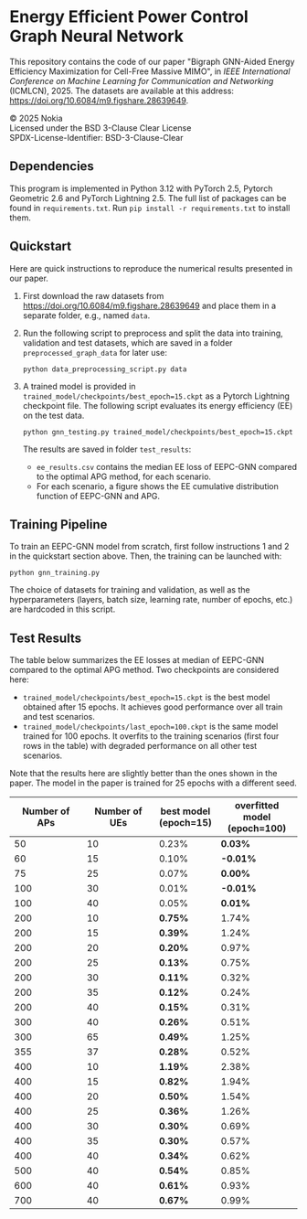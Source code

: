 # Energy Efficient Power Control Graph Neural Network

This repository contains the code of our paper "Bigraph GNN-Aided Energy Efficiency Maximization for Cell-Free Massive MIMO", in *IEEE International Conference on Machine Learning for Communication and Networking* (ICMLCN), 2025. The datasets are available at this address: https://doi.org/10.6084/m9.figshare.28639649.

© 2025 Nokia\
Licensed under the BSD 3-Clause Clear License\
SPDX-License-Identifier: BSD-3-Clause-Clear

## Dependencies

This program is implemented in Python 3.12 with PyTorch 2.5, Pytorch Geometric 2.6 and
PyTorch Lightning 2.5. The full list of packages can be found in `requirements.txt`. Run `pip install -r requirements.txt` to install them.

## Quickstart

Here are quick instructions to reproduce the numerical results presented in our paper.
1. First download the raw datasets from https://doi.org/10.6084/m9.figshare.28639649 and place them in a separate folder, e.g., named `data`.
2. Run the following script to preprocess and split the data into training, validation and test datasets, which are saved in a folder `preprocessed_graph_data` for later use:

    ```python data_preprocessing_script.py data```

3. A trained model is provided in `trained_model/checkpoints/best_epoch=15.ckpt` as a Pytorch Lightning checkpoint file. The following script evaluates its energy efficiency (EE) on the test data.

    ```python gnn_testing.py trained_model/checkpoints/best_epoch=15.ckpt```
    
    The results are saved in folder `test_results`:
    - `ee_results.csv` contains the median EE loss of EEPC-GNN compared to the optimal APG method, for each scenario.
    - For each scenario, a figure shows the EE cumulative distribution function of EEPC-GNN and APG.

## Training Pipeline

To train an EEPC-GNN model from scratch, first follow instructions 1 and 2 in the quickstart section above. Then, the training can be launched with:

```python gnn_training.py```

The choice of datasets for training and validation, as well as the hyperparameters (layers, batch size, learning rate, number of epochs, etc.) are hardcoded in this script.

## Test Results

The table below summarizes the EE losses at median of EEPC-GNN compared to the optimal APG method. Two checkpoints are considered here:
- `trained_model/checkpoints/best_epoch=15.ckpt` is the best model obtained after 15 epochs. It achieves good performance over all train and test scenarios.
- `trained_model/checkpoints/last_epoch=100.ckpt` is the same model trained for 100 epochs. It overfits to the training scenarios (first four rows in the table) with degraded performance on all other test scenarios.

Note that the results here are slightly better than the ones shown in the paper. The model in the paper is trained for 25 epochs with a different seed.

|Number of APs|Number of UEs|best model<br>(epoch=15)|overfitted model<br>(epoch=100)|
|-----------------|-----------------|--------|---------|
|50|10|0.23%|**0.03%**|
|60|15|0.10%|**-0.01%**|
|75|25|0.07%|**0.00%**|
|100|30|0.01%|**-0.01%**|
|100|40|0.05%|**0.01%**|
|200|10|**0.75%**|1.74%|
|200|15|**0.39%**|1.24%|
|200|20|**0.20%**|0.97%|
|200|25|**0.13%**|0.75%|
|200|30|**0.11%**|0.32%|
|200|35|**0.12%**|0.24%|
|200|40|**0.15%**|0.31%|
|300|40|**0.26%**|0.51%|
|300|65|**0.49%**|1.25%|
|355|37|**0.28%**|0.52%|
|400|10|**1.19%**|2.38%|
|400|15|**0.82%**|1.94%|
|400|20|**0.50%**|1.54%|
|400|25|**0.36%**|1.26%|
|400|30|**0.30%**|0.69%|
|400|35|**0.30%**|0.57%|
|400|40|**0.34%**|0.62%|
|500|40|**0.54%**|0.85%|
|600|40|**0.61%**|0.93%|
|700|40|**0.67%**|0.99%|
